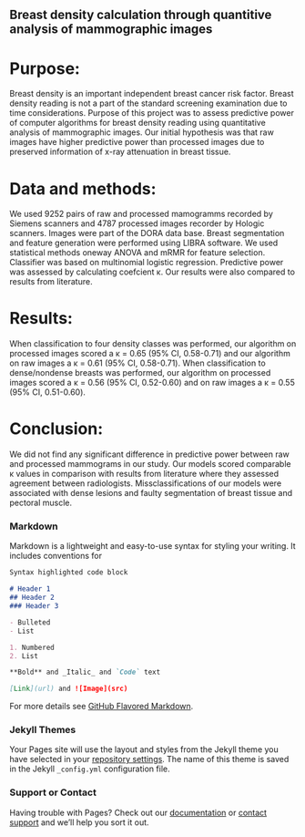 ## Breast density calculation through quantitive analysis of mammographic images 

# Purpose:
Breast density is an important independent breast cancer risk factor.
Breast density reading is not a part of the standard screening examination due to
time considerations. Purpose of this project was to assess predictive power of computer
algorithms for breast density reading using quantitative analysis of mammographic
images. Our initial hypothesis was that raw images have higher predictive power
than processed images due to preserved information of x-ray attenuation in breast
tissue.

# Data and methods:
We used 9252 pairs of raw and processed mamogramms
recorded by Siemens scanners and 4787 processed images recorder by Hologic scanners.
Images were part of the DORA data base. Breast segmentation and feature
generation were performed using LIBRA software. We used statistical methods oneway
ANOVA and mRMR for feature selection. Classifier was based on multinomial
logistic regression. Predictive power was assessed by calculating coefcient κ. Our
results were also compared to results from literature.

# Results:
When classification to four density classes was performed, our algorithm
on processed images scored a κ = 0.65 (95% CI, 0.58-0.71) and our algorithm
on raw images a κ = 0.61 (95% CI, 0.58-0.71). When classification to dense/nondense
breasts was performed, our algorithm on processed images scored a κ = 0.56
(95% CI, 0.52-0.60) and on raw images a κ = 0.55 (95% CI, 0.51-0.60).

# Conclusion: 
We did not find any significant difference in predictive power between
raw and processed mammograms in our study. Our models scored comparable
κ values in comparison with results from literature where they assessed agreement
between radiologists. Missclassifications of our models were associated with dense
lesions and faulty segmentation of breast tissue and pectoral muscle.
### Markdown

Markdown is a lightweight and easy-to-use syntax for styling your writing. It includes conventions for

```markdown
Syntax highlighted code block

# Header 1
## Header 2
### Header 3

- Bulleted
- List

1. Numbered
2. List

**Bold** and _Italic_ and `Code` text

[Link](url) and ![Image](src)
```

For more details see [GitHub Flavored Markdown](https://guides.github.com/features/mastering-markdown/).

### Jekyll Themes

Your Pages site will use the layout and styles from the Jekyll theme you have selected in your [repository settings](https://github.com/premosaluka/Density/settings). The name of this theme is saved in the Jekyll `_config.yml` configuration file.

### Support or Contact

Having trouble with Pages? Check out our [documentation](https://docs.github.com/categories/github-pages-basics/) or [contact support](https://support.github.com/contact) and we’ll help you sort it out.

